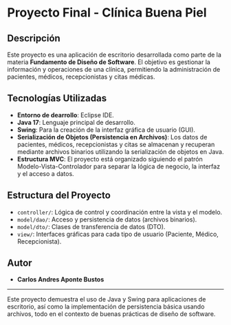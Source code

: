 # Proyecto Final - Clínica Buena Piel

## Descripción

Este proyecto es una aplicación de escritorio desarrollada como parte de la materia **Fundamento de Diseño de Software**. El objetivo es gestionar la información y operaciones de una clínica, permitiendo la administración de pacientes, médicos, recepcionistas y citas médicas.

## Tecnologías Utilizadas

- **Entorno de dearrollo**: Eclipse IDE.
- **Java 17**: Lenguaje principal de desarrollo.
- **Swing**: Para la creación de la interfaz gráfica de usuario (GUI).
- **Serialización de Objetos (Persistencia en Archivos)**: Los datos de pacientes, médicos, recepcionistas y citas se almacenan y recuperan mediante archivos binarios utilizando la serialización de objetos en Java.
- **Estructura MVC**: El proyecto está organizado siguiendo el patrón Modelo-Vista-Controlador para separar la lógica de negocio, la interfaz y el acceso a datos.

## Estructura del Proyecto

- `controller/`: Lógica de control y coordinación entre la vista y el modelo.
- `model/dao/`: Acceso y persistencia de datos (archivos binarios).
- `model/dto/`: Clases de transferencia de datos (DTO).
- `view/`: Interfaces gráficas para cada tipo de usuario (Paciente, Médico, Recepcionista).

## Autor

- **Carlos Andres Aponte Bustos**


---

Este proyecto demuestra el uso de Java y Swing para aplicaciones de escritorio, así como la implementación de persistencia básica usando archivos, todo en el contexto de buenas prácticas de diseño de software.
